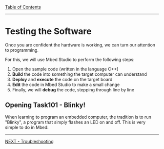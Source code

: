 [Table of Contents](README.md) 

---

# Testing the Software
Once you are confident the hardware is working, we can turn our attention to programming.

For this, we will use Mbed Studio to perform the following steps:

1. Open the sample code (written in the language C++)
1. **Build** the code into something the target computer can understand
1. **Deploy** and **execute** the code on the target board
1. **Edit** the code in Mbed Studio to make a small change
1. Finally, we will **debug** the code, stepping through line by line

## Opening Task101 - Blinky!
When learning to program an embedded computer, the tradition is to run "Blinky", a program that simply flashes an LED on and off. This is very simple to do in Mbed.


---

[NEXT - Troubleshooting](troubleshooting.md)